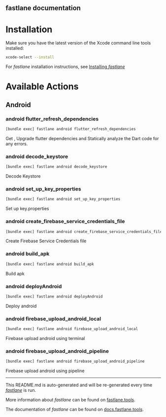 fastlane documentation
----

# Installation

Make sure you have the latest version of the Xcode command line tools installed:

```sh
xcode-select --install
```

For _fastlane_ installation instructions, see [Installing _fastlane_](https://docs.fastlane.tools/#installing-fastlane)

# Available Actions

## Android

### android flutter_refresh_dependencies

```sh
[bundle exec] fastlane android flutter_refresh_dependencies
```

Get , Upgrade flutter dependencies and Statically analyze the Dart code for any errors.

### android decode_keystore

```sh
[bundle exec] fastlane android decode_keystore
```

Decode Keystore

### android set_up_key_properties

```sh
[bundle exec] fastlane android set_up_key_properties
```

Set up key.properties

### android create_firebase_service_credentials_file

```sh
[bundle exec] fastlane android create_firebase_service_credentials_file
```

Create Firebase Service Credentials file

### android build_apk

```sh
[bundle exec] fastlane android build_apk
```

Build apk

### android deployAndroid

```sh
[bundle exec] fastlane android deployAndroid
```

Deploy android

### android firebase_upload_android_local

```sh
[bundle exec] fastlane android firebase_upload_android_local
```

Firebase upload android using terminal

### android firebase_upload_android_pipeline

```sh
[bundle exec] fastlane android firebase_upload_android_pipeline
```

Firebase upload android using pipeline

----

This README.md is auto-generated and will be re-generated every time [_fastlane_](https://fastlane.tools) is run.

More information about _fastlane_ can be found on [fastlane.tools](https://fastlane.tools).

The documentation of _fastlane_ can be found on [docs.fastlane.tools](https://docs.fastlane.tools).
